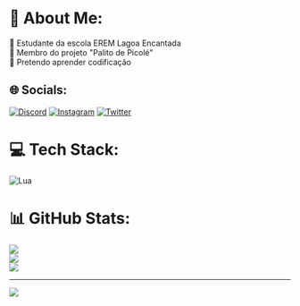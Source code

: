 # 💫 About Me:
🔭 Estudante da escola EREM Lagoa Encantada<br>👯 Membro do projeto "Palito de Picolé"<br>🌱 Pretendo aprender codificação


## 🌐 Socials:
[![Discord](https://img.shields.io/badge/Discord-%237289DA.svg?logo=discord&logoColor=white)](https://discord.gg/umnovodestino#6148) [![Instagram](https://img.shields.io/badge/Instagram-%23E4405F.svg?logo=Instagram&logoColor=white)](https://instagram.com/https://www.instagram.com/whill_campelo/) [![Twitter](https://img.shields.io/badge/Twitter-%231DA1F2.svg?logo=Twitter&logoColor=white)](https://twitter.com/https://twitter.com/umnovodestino) 

# 💻 Tech Stack:
![Lua](https://img.shields.io/badge/lua-%232C2D72.svg?style=for-the-badge&logo=lua&logoColor=white)
# 📊 GitHub Stats:
![](https://github-readme-stats.vercel.app/api?username=UmNovoDestino&theme=tokyonight&hide_border=false&include_all_commits=false&count_private=false)<br/>
![](https://github-readme-streak-stats.herokuapp.com/?user=UmNovoDestino&theme=tokyonight&hide_border=false)<br/>
![](https://github-readme-stats.vercel.app/api/top-langs/?username=UmNovoDestino&theme=tokyonight&hide_border=false&include_all_commits=false&count_private=false&layout=compact)

---
[![](https://visitcount.itsvg.in/api?id=UmNovoDestino&icon=0&color=0)](https://visitcount.itsvg.in)

<!-- Proudly created with GPRM ( https://gprm.itsvg.in ) -->
